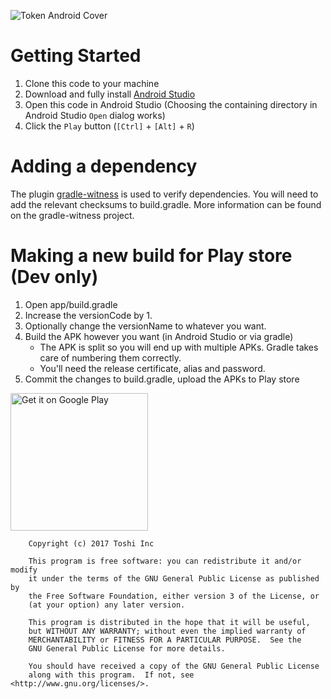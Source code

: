 ![Token Android Cover](https://raw.githubusercontent.com/toshiapp/toshi-android-client/master/images/header.png)

Getting Started
===============

1. Clone this code to your machine
2. Download and fully install [Android Studio](https://developer.android.com/studio/index.html)
3. Open this code in Android Studio (Choosing the containing directory in Android Studio `Open` dialog works)
4. Click the `Play` button (`[Ctrl]` + `[Alt]` + `R`)

Adding a dependency
===================

The plugin [gradle-witness](https://github.com/WhisperSystems/gradle-witness) is used to verify dependencies. You will
need to add the relevant checksums to build.gradle. More information can be found on the gradle-witness project.

Making a new build for Play store (Dev only)
============================================

1. Open app/build.gradle
2. Increase the versionCode by 1.
3. Optionally change the versionName to whatever you want.
4. Build the APK however you want (in Android Studio or via gradle)
    - The APK is split so you will end up with multiple APKs. Gradle takes care of numbering them correctly.
    - You'll need the release certificate, alias and password.
5. Commit the changes to build.gradle, upload the APKs to Play store


<a href='https://play.google.com/store/apps/details?id=com.tokenbrowser&pcampaignid=MKT-Other-global-all-co-prtnr-py-PartBadge-Mar2515-1'><img alt='Get it on Google Play' src='https://play.google.com/intl/en_us/badges/images/generic/en_badge_web_generic.png' width='220px'/></a>



```
	Copyright (c) 2017 Toshi Inc

	This program is free software: you can redistribute it and/or modify
    it under the terms of the GNU General Public License as published by
    the Free Software Foundation, either version 3 of the License, or
    (at your option) any later version.

    This program is distributed in the hope that it will be useful,
    but WITHOUT ANY WARRANTY; without even the implied warranty of
    MERCHANTABILITY or FITNESS FOR A PARTICULAR PURPOSE.  See the
    GNU General Public License for more details.

    You should have received a copy of the GNU General Public License
    along with this program.  If not, see <http://www.gnu.org/licenses/>.
```